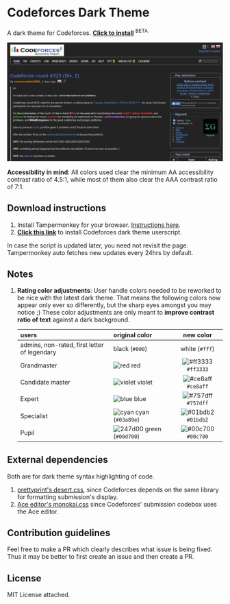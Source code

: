 # Codeforces Dark Theme

A dark theme for Codeforces. [**Click to install**](https://github.com/GaurangTandon/codeforces-darktheme/raw/master/codeforces-darktheme.user.js) <sup>BETA</sup>

![screenshot of home page](./imgs/screenshot.png)

**Accessibility in mind**: All colors used clear the minimum AA accessibility contrast ratio of 4.5:1, while most of them also clear the AAA contrast ratio of 7:1.

## Download instructions

1. Install Tampermonkey for your browser. [Instructions here](https://tampermonkey.net/).
2. [**Click this link**](https://github.com/GaurangTandon/codeforces-darktheme/raw/master/codeforces-darktheme.user.js) to install Codeforces dark theme userscript. 

In case the script is updated later, you need not revisit the page. Tampermonkey auto fetches new updates every 24hrs by default.

## Notes

1. **Rating color adjustments**: User handle colors needed to be reworked to be nice with the latest dark theme. That means the following colors now appear only ever so differently, but the sharp eyes amongst you may notice ;) These color adjustments are only meant to **improve contrast ratio of text** against a dark background.

   |users|original color|new color|
   |---|---|:---:|
   |admins, non-rated, first letter of legendary|black (`#000`)|white (`#fff`)|
   |Grandmaster|![red](https://placehold.it/15/ff0000/000000?text=+) red|![#ff3333](https://placehold.it/15/ff3333/000000?text=+) `#ff3333`|
   |Candidate master|![violet](https://placehold.it/15/aa00aa/000000?text=+) violet|![#ce8aff](https://placehold.it/15/ce8aff/000000?text=+) `#ce8aff`|
   |Expert|![blue](https://placehold.it/15/0000ff/000000?text=+) blue|![#757dff](https://placehold.it/15/757dff/000000?text=+) `#757dff`|
   |Specialist|![cyan](https://placehold.it/15/03A89E/000000?text=+) cyan (`#03a89e`)|![#01bdb2](https://placehold.it/15/01bdb2/000000?text=+) `#01bdb2`|
   |Pupil|![247d00](https://placehold.it/15/247d00/000000?text=+) green (`#00d700`)|![#00c700](https://placehold.it/15/00c700/000000?text=+) `#00c700`|

   

## External dependencies

Both are for dark theme syntax highlighting of code.

1. [prettyprint's desert.css](https://github.com/google/code-prettify/blob/master/styles/desert.css), since Codeforces depends on the same library for formatting submission's display.
2. [Ace editor's monokai.css](https://raw.githubusercontent.com/ajaxorg/ace/master/lib/ace/theme/monokai.css) since Codeforces' submission codebox uses the Ace editor.

## Contribution guidelines

Feel free to make a PR which clearly describes what issue is being fixed. Thus it may be better to first create an issue and then create a PR.

## License

MIT License attached.
